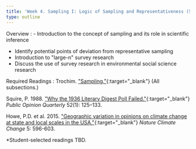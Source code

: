 ```yaml
---
title: 'Week 4. Sampling I: Logic of Sampling and Representativeness (Sep 19)'
type: outline
---
```


Overview
: - Introduction to the concept of sampling and its role in scientific inference
  - Identify potential points of deviation from representative sampling
  - Introduction to "large-n" survey research
  - Discuss the use of survey research in environmental social science research

Required Readings
: Trochim. ["Sampling."](https://conjointly.com/kb/sampling-in-research/){:target="_blank"} (All subsections.)

  Squire, P. 1988. ["Why the 1936 Literary Digest Poll Failed."](https://doi.org/10.1086/269085){:target="_blank"} _Public Opinion Quarterly_ 52(1): 125–133.
  
  Howe, P.D. et al. 2015. ["Geographic variation in opinions on climate change at state and local scales in the USA."](https://doi.org/10.1038/nclimate2583){:target="_blank"} _Nature Climate Change_ 5: 596-603.
  
  *Student-selected readings TBD.
